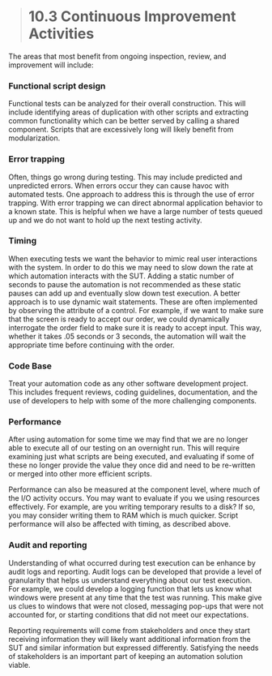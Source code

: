 > # **10.3** Continuous Improvement Activities

The areas that most benefit from ongoing inspection, review, and improvement will include:

### Functional script design
Functional tests can be analyzed for their overall construction. This will include identifying areas of duplication with other scripts and extracting common 
functionality which can be better served by calling a shared component. Scripts that are excessively long will likely benefit from modularization. 

### Error trapping
Often, things go wrong during testing. This may include predicted and unpredicted errors. When errors occur they can cause havoc with automated tests. One approach to 
address this is through the use of error trapping. With error trapping we can direct abnormal application behavior to a known state. This is helpful when we have a 
large number of tests queued up and we do not want to hold up the next testing activity. 

### Timing
When executing tests we want the behavior to mimic real user interactions with the system. In order to do this we may need to slow down the rate at which automation 
interacts with the SUT. Adding a static number of seconds to pause the automation is not recommended as these static pauses can add up and eventually slow down test 
execution. A better approach is to use dynamic wait statements. These are often implemented by observing the attribute of a control. For example, if we want to make 
sure that the screen is ready to accept our order, we could dynamically interrogate the order field to make sure it is ready to accept input. This way, whether it 
takes .05 seconds or 3 seconds, the automation will wait the appropriate time before continuing with the order.

### Code Base
Treat your automation code as any other software development project. This includes frequent reviews, coding guidelines, documentation, and the use of developers to 
help with some of the more challenging components.

### Performance
After using automation for some time we may find that we are no longer able to execute all of our testing on an overnight run. This will require examining just what 
scripts are being executed, and evaluating if some of these no longer provide the value they once did and need to be re-written or merged into other more efficient 
scripts.

Performance can also be measured at the component level, where much of the I/O activity occurs. You may want to evaluate if you we using resources effectively. For 
example, are you writing temporary results to a disk? If so, you may consider writing them to RAM which is much quicker. Script performance will also be affected with 
timing, as described above.

### Audit and reporting
Understanding of what occurred during test execution can be enhance by audit logs and reporting. Audit logs can be developed that provide a level of granularity that 
helps us understand everything about our test execution. For example, we could develop a logging function that lets us know what windows were present at any time that the test was running. This make give us clues to windows that were not closed, messaging pop-ups that were not accounted for, or starting conditions that did not meet our expectations.

Reporting requirements will come from stakeholders and once they start receiving information they will likely want additional information from the SUT and similar 
information but expressed differently. Satisfying the needs of stakeholders is an important part of keeping an automation solution viable.